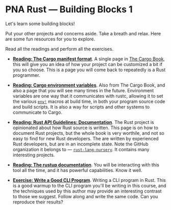 # PNA Rust &mdash; Building Blocks 1

Let's learn some building blocks!

Put your other projects and concerns aside. Take a breath and relax. Here
are some fun resources for you to explore.

Read all the readings and perform all the exercises.

- **[Reading: The Cargo manifest format]**. A single page in [The Cargo Book],
  this will give you an idea of how your project can be customized a bit if you
  so choose. This is a page you will come back to repeatedly is a Rust
  programmer.

- **[Reading: Cargo environment variables]**. Also from The Cargo Book, and also
  a page that you will see many times in the future. Environment variables are
  one way that it communicates with rustc, allowing it to set the various
  [`env!`] macros at build time, in both your program source code and build
  scripts. It is also a way for scripts and other systems to communicate to
  Cargo.

- **[Reading: Rust API Guidelines: Documentation]**. The Rust project is
  opinionated about how Rust source is written. This page is on how to document
  Rust projects, but the whole book is very worthile, and not so easy to find
  for new Rust developers. The are written by experienced Rust developers, but
  are in an incomplete state. Note the GitHub organization it belongs to &mdash;
  [`rust-lang-nursery`]. It contains many interesting projects.

- **[Reading: The rustup documentation]**. You will be interacting with this
  tool all the time, and it has powerful capabilities. Know it well.

- **[Exercise: Write a Good CLI Program]**. Writing a CLI program in Rust. This
  is a good warmup to the CLI program you'll be writing in this course, and the
  techniques used by this author may provide an interesting contrast to those we
  suggest. Follow along and write the same code. Can you reproduce their
  results?


[Reading: Rust API Guidelines: Documentation]: https://rust-lang-nursery.github.io/api-guidelines/documentation.html
[Reading: The Cargo manifest format]: https://doc.rust-lang.org/cargo/reference/manifest.html
[Reading: Cargo environment variables]: https://doc.rust-lang.org/cargo/reference/environment-variables.html
[The Cargo Book]: https://doc.rust-lang.org/cargo/reference/manifest.html
[`env!`]: https://doc.rust-lang.org/std/macro.env.html
[`rust-lang-nursery`]: https://github.com/rust-lang-nursery
[Reading: The rustup documentation]: https://github.com/rust-lang/rustup.rs/blob/master/README.md
[Exercise: Write a Good CLI Program]: https://qiita.com/tigercosmos/items/678f39b1209e60843cc3

